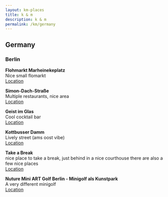 ```yaml
---
layout: km-places
title: k & m
description: k & m
permalink: /km/germany
---
```


## Germany

### Berlin

**Flohmarkt Marheinekeplatz**  
Nice small flomarkt  
[Location](https://goo.gl/maps/TqUaPQz2CK2aCibKA?coh=178571&entry=tt)  

**Simon-Dach-Straße**  
Multiple restaurants, nice area  
[Location](https://goo.gl/maps/shuZ6YsLoZxANLhPA?coh=178571&entry=tt)

**Geist im Glas**  
Cool cocktail bar  
[Location](https://goo.gl/maps/cay5V6QFA9Q6YC7Z7?coh=178571&entry=tt)

**Kottbusser Damm**  
Lively street (ams oost vibe)  
[Location](https://goo.gl/maps/GqPggGd3kvnWnqLS6?coh=178571&entry=tt)

**Take a Break**  
nice place to take a break, just behind in a nice courthouse there are also a few nice places  
[Location](https://goo.gl/maps/KQfpRJZWafeVupbh7?coh=178571&entry=tt)

**Nuture Mini ART Golf Berlin - Minigolf als Kunstpark**  
A very different minigolf  
[Location](https://goo.gl/maps/6Eu8WP6u9DaCupY86?coh=178571&entry=tt)  
